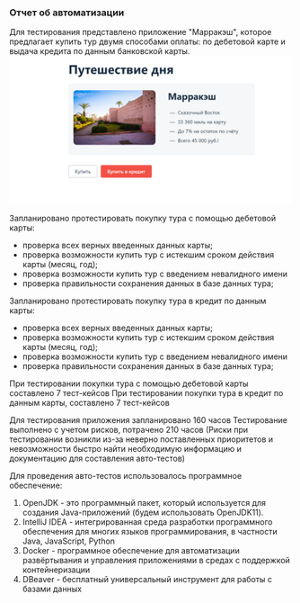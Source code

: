 ### Отчет об автоматизации

Для тестирования представлено приложение "Марракэш", которое предлагает купить тур двумя способами оплаты: по дебетовой карте и выдача кредита по данным банковской карты.
![img.png](img.png)

Запланировано протестировать покупку тура с помощью дебетовой карты:
- проверка всех верных введенных данных карты;
- проверка возможности купить тур с истекшим сроком действия карты (месяц, год);
- проверка возможности купить тур с введением невалидного имени
- проверка правильности сохранения данных в базе данных тура;

Запланировано протестировать покупку тура в кредит по данным карты:
- проверка всех верных введенных данных карты;
- проверка возможности купить тур с истекшим сроком действия карты (месяц, год);
- проверка возможности купить тур с введением невалидного имени
- проверка правильности сохранения данных в базе данных тура;

При тестировании покупки тура с помощью дебетовой карты составлено 7 тест-кейсов
При тестировании покупки тура в кредит по данным карты, составлено 7 тест-кейсов

Для тестирования приложения запланировано 160 часов
Тестирование выполнено с учетом рисков, потрачено 210 часов (Риски при тестировании возникли из-за неверно поставленных приоритетов и невозможности быстро найти необходимую информацию и документацию для составления авто-тестов)


Для проведения авто-тестов использовалось программное обеспечение:
1. OpenJDK - это программный пакет, который используется для создания Java-приложений (будем использовать OpenJDK11).
2. IntelliJ IDEA - интегрированная среда разработки программного обеспечения для многих языков программирования, в частности Java, JavaScript, Python
3. Docker - программное обеспечение для автоматизации развёртывания и управления приложениями в средах с поддержкой контейнеризации
4. DBeaver - бесплатный универсальный инструмент для работы с базами данных